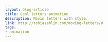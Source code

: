 ```yaml
---
layout: blog-article
title: Cool letters animation
description: Movin letters with style.
link: http://tobiasahlin.com/moving-letters/#
tags:
- animation
---
```

